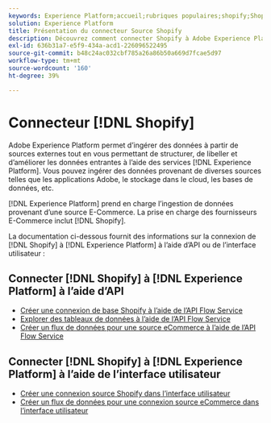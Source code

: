 ```yaml
---
keywords: Experience Platform;accueil;rubriques populaires;shopify;Shopify;
solution: Experience Platform
title: Présentation du connecteur Source Shopify
description: Découvrez comment connecter Shopify à Adobe Experience Platform à l’aide d’API ou de l’interface utilisateur.
exl-id: 636b31a7-e5f9-434a-acd1-226096522495
source-git-commit: b48c24ac032cbf785a26a86b50a669d7fcae5d97
workflow-type: tm+mt
source-wordcount: '160'
ht-degree: 39%

---
```


# Connecteur [!DNL Shopify]

Adobe Experience Platform permet d’ingérer des données à partir de sources externes tout en vous permettant de structurer, de libeller et d’améliorer les données entrantes à l’aide des services [!DNL Experience Platform]. Vous pouvez ingérer des données provenant de diverses sources telles que les applications Adobe, le stockage dans le cloud, les bases de données, etc.

[!DNL Experience Platform] prend en charge l’ingestion de données provenant d’une source E-Commerce. La prise en charge des fournisseurs E-Commerce inclut [!DNL Shopify].

La documentation ci-dessous fournit des informations sur la connexion de [!DNL Shopify] à [!DNL Experience Platform] à l’aide d’API ou de l’interface utilisateur :

## Connecter [!DNL Shopify] à [!DNL Experience Platform] à lʼaide dʼAPI

- [Créer une connexion de base Shopify à l’aide de l’API Flow Service](../../tutorials/api/create/ecommerce/shopify.md)
- [Explorer des tableaux de données à l’aide de l’API Flow Service](../../tutorials/api/explore/tabular.md)
- [Créer un flux de données pour une source eCommerce à l’aide de l’API Flow Service](../../tutorials/api/collect/ecommerce.md)

## Connecter [!DNL Shopify] à [!DNL Experience Platform] à lʼaide de l’interface utilisateur

- [Créer une connexion source Shopify dans l’interface utilisateur](../../tutorials/ui/create/ecommerce/shopify.md)
- [Créer un flux de données pour une connexion source eCommerce dans l’interface utilisateur](../../tutorials/ui/dataflow/ecommerce.md)
